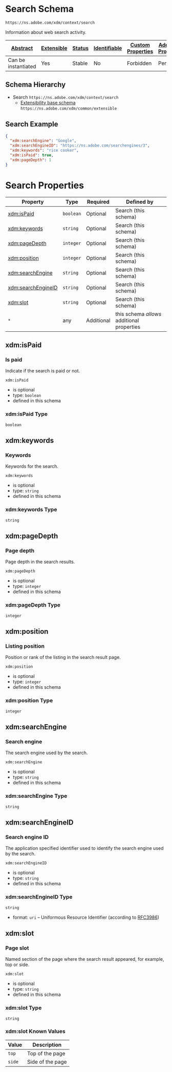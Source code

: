 
# Search Schema

```
https://ns.adobe.com/xdm/context/search
```

Information about web search activity.

| [Abstract](../../abstract.md) | [Extensible](../../extensions.md) | [Status](../../status.md) | [Identifiable](../../id.md) | [Custom Properties](../../extensions.md) | [Additional Properties](../../extensions.md) | Defined In |
|-------------------------------|-----------------------------------|---------------------------|-----------------------------|------------------------------------------|----------------------------------------------|------------|
| Can be instantiated | Yes | Stable | No | Forbidden | Permitted | [datatypes/search.schema.json](datatypes/search.schema.json) |
## Schema Hierarchy

* Search `https://ns.adobe.com/xdm/context/search`
  * [Extensibility base schema](extensible.schema.md) `https://ns.adobe.com/xdm/common/extensible`


## Search Example
```json
{
  "xdm:searchEngine": "Google",
  "xdm:searchEngineID": "https://ns.adobe.com/searchengines/3",
  "xdm:keywords": "rice cooker",
  "xdm:isPaid": true,
  "xdm:pageDepth": 1
}
```

# Search Properties

| Property | Type | Required | Defined by |
|----------|------|----------|------------|
| [xdm:isPaid](#xdmispaid) | `boolean` | Optional | Search (this schema) |
| [xdm:keywords](#xdmkeywords) | `string` | Optional | Search (this schema) |
| [xdm:pageDepth](#xdmpagedepth) | `integer` | Optional | Search (this schema) |
| [xdm:position](#xdmposition) | `integer` | Optional | Search (this schema) |
| [xdm:searchEngine](#xdmsearchengine) | `string` | Optional | Search (this schema) |
| [xdm:searchEngineID](#xdmsearchengineid) | `string` | Optional | Search (this schema) |
| [xdm:slot](#xdmslot) | `string` | Optional | Search (this schema) |
| `*` | any | Additional | this schema *allows* additional properties |

## xdm:isPaid
### Is paid

Indicate if the search is paid or not.

`xdm:isPaid`
* is optional
* type: `boolean`
* defined in this schema

### xdm:isPaid Type


`boolean`





## xdm:keywords
### Keywords

Keywords for the search.

`xdm:keywords`
* is optional
* type: `string`
* defined in this schema

### xdm:keywords Type


`string`






## xdm:pageDepth
### Page depth

Page depth in the search results.

`xdm:pageDepth`
* is optional
* type: `integer`
* defined in this schema

### xdm:pageDepth Type


`integer`






## xdm:position
### Listing position

Position or rank of the listing in the search result page.

`xdm:position`
* is optional
* type: `integer`
* defined in this schema

### xdm:position Type


`integer`






## xdm:searchEngine
### Search engine

The search engine used by the search.

`xdm:searchEngine`
* is optional
* type: `string`
* defined in this schema

### xdm:searchEngine Type


`string`






## xdm:searchEngineID
### Search engine ID

The application specified identifier used to identify the search engine used by the search.

`xdm:searchEngineID`
* is optional
* type: `string`
* defined in this schema

### xdm:searchEngineID Type


`string`
* format: `uri` – Uniformous Resource Identifier (according to [RFC3986](http://tools.ietf.org/html/rfc3986))






## xdm:slot
### Page slot

Named section of the page where the search result appeared, for example, top or side.

`xdm:slot`
* is optional
* type: `string`
* defined in this schema

### xdm:slot Type


`string`



### xdm:slot Known Values
| Value | Description |
|-------|-------------|
| `top` | Top of the page |
| `side` | Side of the page |



